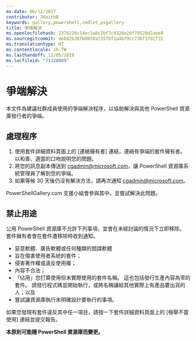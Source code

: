 ```yaml
---
ms.date: 06/12/2017
contributor: JKeithB
keywords: gallery,powershell,cmdlet,psgallery
title: 爭端解決
ms.openlocfilehash: 2376226c14ec1a8c2bf7c9328e29f79528d2aee9
ms.sourcegitcommit: debd2b38fb8070a7357bf1a4bf9cc736f3702f31
ms.translationtype: HT
ms.contentlocale: zh-TW
ms.lasthandoff: 12/05/2019
ms.locfileid: "71328089"
---
```

# <a name="dispute-resolution"></a>爭端解決

本文件為建議社群成員使用的爭端解決程序，以協助解決與其他 PowerShell 資源庫發行者的爭端。

## <a name="process"></a>處理程序

1. 使用套件詳細資料頁面上的 [連絡擁有者]  連結，連絡有爭端的套件擁有者。
   以和善、適當的口吻說明您的問題。
2. 將您的訊息副本傳送到 [cgadmin@microsoft.com](mailto:cgadmin@microsoft.com)，讓 PowerShell 資源庫系統管理員了解到您的爭端。
3. 如果等候 30 天後仍沒有解決方法，請再次通知 [cgadmin@microsoft.com](mailto:cgadmin@microsoft.com)。

PowerShellGallery.com 支援小組會參與其中，並嘗試解決此問題。

## <a name="prohibited-use"></a>禁止用途

公用 PowerShell 資源庫不允許下列事項，並會在未經討論的情況下立即移除。  套件擁有者會在套件遭移除時收到通知。

- 惡意軟體、廣告軟體或任何種類的間諜軟體
- 旨在傷害使用者系統的套件；
- 侵害著作權或違反使用權；
- 內容不合法；
- 「佔用」您打算使用但未實際使用的套件名稱。 這也包括發行生產內容為零的套件。
  請發行程式碼並開始執行，或將名稱讓給其他實際上有產品要出貨的人；以及
- 嘗試讓資源庫執行未明確設計要執行的事項。

如果您發現有套件違反其中任一項目，請按一下套件詳細資料頁面上的 [檢舉不當使用] 連結並提交報告。

**本原則可能隨 PowerShell 資源庫而變更。**
